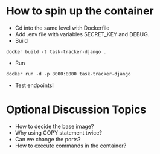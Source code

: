 # How to spin up the container

- Cd into the same level with Dockerfile
- Add .env file with variables SECRET_KEY and DEBUG.
- Build
```docker
docker build -t task-tracker-django .
```
- Run
```docker
docker run -d -p 8000:8000 task-tracker-django
```
- Test endpoints!

# Optional Discussion Topics

- How to decide the base image?
- Why using COPY statement twice?
- Can we change the ports?
- How to execute commands in the container?